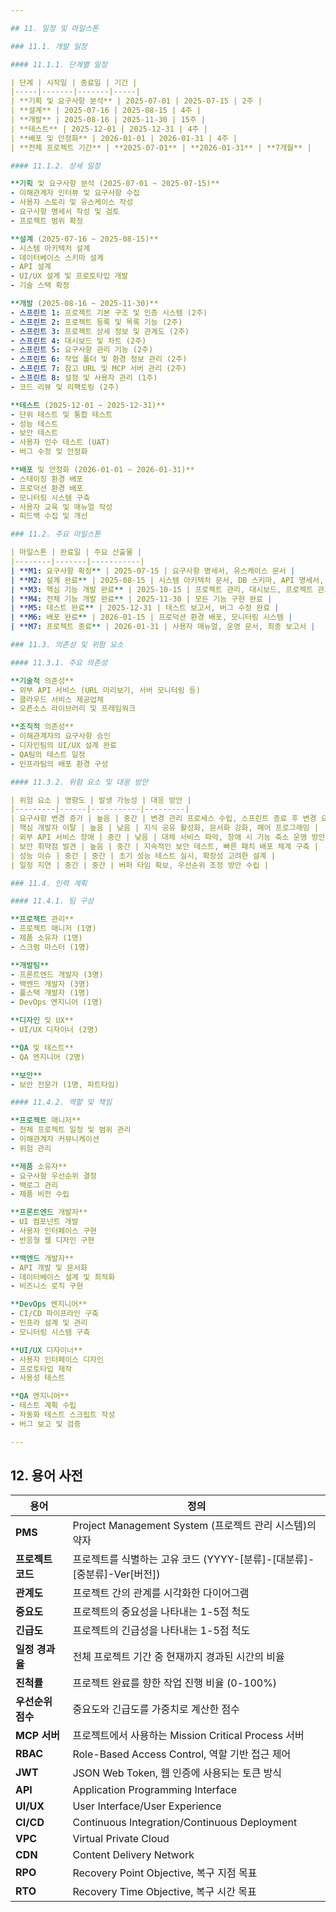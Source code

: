 ```yaml
---

## 11. 일정 및 마일스톤

### 11.1. 개발 일정

#### 11.1.1. 단계별 일정

| 단계 | 시작일 | 종료일 | 기간 |
|-----|-------|-------|-----|
| **기획 및 요구사항 분석** | 2025-07-01 | 2025-07-15 | 2주 |
| **설계** | 2025-07-16 | 2025-08-15 | 4주 |
| **개발** | 2025-08-16 | 2025-11-30 | 15주 |
| **테스트** | 2025-12-01 | 2025-12-31 | 4주 |
| **배포 및 안정화** | 2026-01-01 | 2026-01-31 | 4주 |
| **전체 프로젝트 기간** | **2025-07-01** | **2026-01-31** | **7개월** |

#### 11.1.2. 상세 일정

**기획 및 요구사항 분석 (2025-07-01 ~ 2025-07-15)**
- 이해관계자 인터뷰 및 요구사항 수집
- 사용자 스토리 및 유스케이스 작성
- 요구사항 명세서 작성 및 검토
- 프로젝트 범위 확정

**설계 (2025-07-16 ~ 2025-08-15)**
- 시스템 아키텍처 설계
- 데이터베이스 스키마 설계
- API 설계
- UI/UX 설계 및 프로토타입 개발
- 기술 스택 확정

**개발 (2025-08-16 ~ 2025-11-30)**
- 스프린트 1: 프로젝트 기본 구조 및 인증 시스템 (2주)
- 스프린트 2: 프로젝트 등록 및 목록 기능 (2주)
- 스프린트 3: 프로젝트 상세 정보 및 관계도 (2주)
- 스프린트 4: 대시보드 및 차트 (2주)
- 스프린트 5: 요구사항 관리 기능 (2주)
- 스프린트 6: 작업 폴더 및 환경 정보 관리 (2주)
- 스프린트 7: 참고 URL 및 MCP 서버 관리 (2주)
- 스프린트 8: 설정 및 사용자 관리 (1주)
- 코드 리뷰 및 리팩토링 (2주)

**테스트 (2025-12-01 ~ 2025-12-31)**
- 단위 테스트 및 통합 테스트
- 성능 테스트
- 보안 테스트
- 사용자 인수 테스트 (UAT)
- 버그 수정 및 안정화

**배포 및 안정화 (2026-01-01 ~ 2026-01-31)**
- 스테이징 환경 배포
- 프로덕션 환경 배포
- 모니터링 시스템 구축
- 사용자 교육 및 매뉴얼 작성
- 피드백 수집 및 개선

### 11.2. 주요 마일스톤

| 마일스톤 | 완료일 | 주요 산출물 |
|--------|-------|-----------|
| **M1: 요구사항 확정** | 2025-07-15 | 요구사항 명세서, 유스케이스 문서 |
| **M2: 설계 완료** | 2025-08-15 | 시스템 아키텍처 문서, DB 스키마, API 명세서, UI/UX 디자인 |
| **M3: 핵심 기능 개발 완료** | 2025-10-15 | 프로젝트 관리, 대시보드, 프로젝트 관계도 기능 |
| **M4: 전체 기능 개발 완료** | 2025-11-30 | 모든 기능 구현 완료 |
| **M5: 테스트 완료** | 2025-12-31 | 테스트 보고서, 버그 수정 완료 |
| **M6: 배포 완료** | 2026-01-15 | 프로덕션 환경 배포, 모니터링 시스템 |
| **M7: 프로젝트 종료** | 2026-01-31 | 사용자 매뉴얼, 운영 문서, 최종 보고서 |

### 11.3. 의존성 및 위험 요소

#### 11.3.1. 주요 의존성

**기술적 의존성**
- 외부 API 서비스 (URL 미리보기, 서버 모니터링 등)
- 클라우드 서비스 제공업체
- 오픈소스 라이브러리 및 프레임워크

**조직적 의존성**
- 이해관계자의 요구사항 승인
- 디자인팀의 UI/UX 설계 완료
- QA팀의 테스트 일정
- 인프라팀의 배포 환경 구성

#### 11.3.2. 위험 요소 및 대응 방안

| 위험 요소 | 영향도 | 발생 가능성 | 대응 방안 |
|---------|------|-----------|---------|
| 요구사항 변경 증가 | 높음 | 중간 | 변경 관리 프로세스 수립, 스프린트 종료 후 변경 요청 접수 |
| 핵심 개발자 이탈 | 높음 | 낮음 | 지식 공유 활성화, 문서화 강화, 페어 프로그래밍 |
| 외부 API 서비스 장애 | 중간 | 낮음 | 대체 서비스 파악, 장애 시 기능 축소 운영 방안 마련 |
| 보안 취약점 발견 | 높음 | 중간 | 지속적인 보안 테스트, 빠른 패치 배포 체계 구축 |
| 성능 이슈 | 중간 | 중간 | 초기 성능 테스트 실시, 확장성 고려한 설계 |
| 일정 지연 | 중간 | 중간 | 버퍼 타임 확보, 우선순위 조정 방안 수립 |

### 11.4. 인력 계획

#### 11.4.1. 팀 구성

**프로젝트 관리**
- 프로젝트 매니저 (1명)
- 제품 소유자 (1명)
- 스크럼 마스터 (1명)

**개발팀**
- 프론트엔드 개발자 (3명)
- 백엔드 개발자 (3명)
- 풀스택 개발자 (1명)
- DevOps 엔지니어 (1명)

**디자인 및 UX**
- UI/UX 디자이너 (2명)

**QA 및 테스트**
- QA 엔지니어 (2명)

**보안**
- 보안 전문가 (1명, 파트타임)

#### 11.4.2. 역할 및 책임

**프로젝트 매니저**
- 전체 프로젝트 일정 및 범위 관리
- 이해관계자 커뮤니케이션
- 위험 관리

**제품 소유자**
- 요구사항 우선순위 결정
- 백로그 관리
- 제품 비전 수립

**프론트엔드 개발자**
- UI 컴포넌트 개발
- 사용자 인터페이스 구현
- 반응형 웹 디자인 구현

**백엔드 개발자**
- API 개발 및 문서화
- 데이터베이스 설계 및 최적화
- 비즈니스 로직 구현

**DevOps 엔지니어**
- CI/CD 파이프라인 구축
- 인프라 설계 및 관리
- 모니터링 시스템 구축

**UI/UX 디자이너**
- 사용자 인터페이스 디자인
- 프로토타입 제작
- 사용성 테스트

**QA 엔지니어**
- 테스트 계획 수립
- 자동화 테스트 스크립트 작성
- 버그 보고 및 검증

---
```


## 12. 용어 사전

| 용어 | 정의 |
|-----|-----|
| **PMS** | Project Management System (프로젝트 관리 시스템)의 약자 |
| **프로젝트 코드** | 프로젝트를 식별하는 고유 코드 (YYYY-[분류]-[대분류]-[중분류]-Ver[버전]) |
| **관계도** | 프로젝트 간의 관계를 시각화한 다이어그램 |
| **중요도** | 프로젝트의 중요성을 나타내는 1-5점 척도 |
| **긴급도** | 프로젝트의 긴급성을 나타내는 1-5점 척도 |
| **일정 경과율** | 전체 프로젝트 기간 중 현재까지 경과된 시간의 비율 |
| **진척률** | 프로젝트 완료를 향한 작업 진행 비율 (0-100%) |
| **우선순위 점수** | 중요도와 긴급도를 가중치로 계산한 점수 |
| **MCP 서버** | 프로젝트에서 사용하는 Mission Critical Process 서버 |
| **RBAC** | Role-Based Access Control, 역할 기반 접근 제어 |
| **JWT** | JSON Web Token, 웹 인증에 사용되는 토큰 방식 |
| **API** | Application Programming Interface |
| **UI/UX** | User Interface/User Experience |
| **CI/CD** | Continuous Integration/Continuous Deployment |
| **VPC** | Virtual Private Cloud |
| **CDN** | Content Delivery Network |
| **RPO** | Recovery Point Objective, 복구 지점 목표 |
| **RTO** | Recovery Time Objective, 복구 시간 목표 |